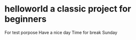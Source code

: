 # helloworld a classic project for beginners
For test porpose
Have a nice day
Time for break
Sunday
